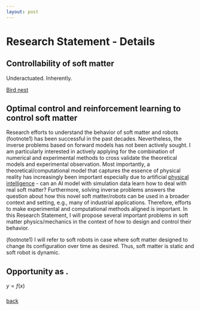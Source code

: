 ```yaml
---
layout: post
---
```


# Research Statement - Details

## Controllability of soft matter

Underactuated. Inherently.

[Bird nest](!nest-photo-seas-news.jpg)

## Optimal control and reinforcement learning to control soft matter

Research efforts to understand the behavior of soft matter and robots (footnote1) has been successful in the past decades. Nevertheless, the inverse problems based on forward models has not been actively sought. I am particularly interested in actively applying for the combination of numerical and experimental methods to cross validate the theoretical models and experimental observation. Most importantly, a theoretical/computational model that captures the essence of physical reality has increasingly been important especially due to artificial [physical intelligence](https://www.physicalintelligence.company/) - can an AI model with simulation data learn how to deal with real soft matter? Furthermore, solving inverse problems answers the question about how this novel soft matter/robots can be used in a broader context and setting, e.g., many of industrial applications. Therefore, efforts to make experimental and computational methods aligned is important. In this Research Statement, I will propose several important problems in soft matter physics/mechanics in the context of how to design and control their behavior.

(footnote1) I will refer to soft robots in case where soft matter designed to change its configuration over time as desired. Thus, soft matter is static and soft robot is dynamic.

## Opportunity as .

$y = f(x)$

###

[back](./)
